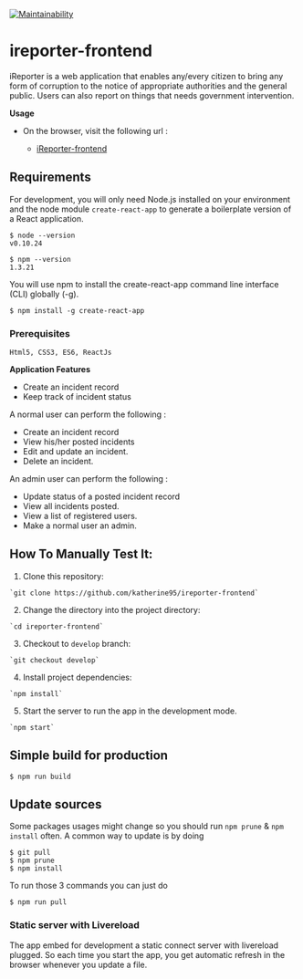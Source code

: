 [![Maintainability](https://api.codeclimate.com/v1/badges/ab367a13a6e13c19ec8e/maintainability)](https://codeclimate.com/github/katherine95/ireporter-frontend/maintainability)

# ireporter-frontend
iReporter is a web application that enables any/every citizen to bring any form of corruption to the notice of appropriate authorities and the general public. Users can also report on things that needs government intervention.

**Usage**

* On the browser, visit the following url :
    
     * [iReporter-frontend]()

## Requirements

For development, you will only need Node.js installed on your environment and the node module `create-react-app` to generate a boilerplate version of a React application.

    $ node --version
    v0.10.24

    $ npm --version
    1.3.21

You will use npm to install the create-react-app command line interface (CLI) globally (-g).

    $ npm install -g create-react-app

### Prerequisites

```
Html5, CSS3, ES6, ReactJs 
```

**Application Features**

* Create an incident record
* Keep track of incident status


A normal user can perform the following :

* Create an incident record
* View his/her posted incidents
* Edit and update an incident. 
* Delete an incident.

An admin user can perform the following :

* Update status of a posted incident record
* View all incidents posted.
* View a list of registered users. 
* Make a normal user an admin.


## How To Manually Test It:

  1. Clone this repository:
  
    `git clone https://github.com/katherine95/ireporter-frontend`
   
  2. Change the directory into the project directory:
   
    `cd ireporter-frontend`
    
  3. Checkout to `develop` branch:
  
    `git checkout develop`

  4. Install project dependencies:
  
    `npm install`

  5. Start the server to run the app in the development mode.

    `npm start`

## Simple build for production

    $ npm run build

## Update sources

Some packages usages might change so you should run `npm prune` & `npm install` often.
A common way to update is by doing

    $ git pull
    $ npm prune
    $ npm install

To run those 3 commands you can just do

    $ npm run pull

### Static server with Livereload

The app embed for development a static connect server with livereload plugged.
So each time you start the app, you get automatic refresh in the browser whenever you update a file.
